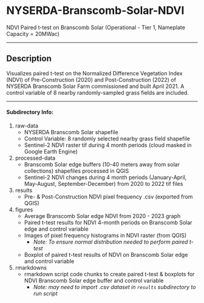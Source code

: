 # NYSERDA-Branscomb-Solar-NDVI
NDVI Paired t-test on Branscomb Solar (Operational - Tier 1, Nameplate Capacity = 20MWac)

---

## Description
Visualizes paired t-test on the Normalized Difference Vegetation Index (NDVI) of Pre-Construction (2020) and Post-Construction (2022) of NYSERDA Branscomb Solar Farm commissioned and built April 2021. A control variable of 8 nearby randomly-sampled grass fields are included.

---

#### Subdirectory Info:
1. raw-data
    + NYSERDA Branscomb Solar shapefile
    + Control Variable: 8 randomly selected nearby grass field shapefile
    + Sentinel-2 NDVI raster tif during 4 month periods (cloud masked in Google Earth Engine)
2. processed-data
    + Branscomb Solar edge buffers (10-40 meters away from solar collections) shapefiles processed in QGIS
    + Sentinel-2 NDVI changes during 4 month periods (January-April, May-August, September-December) from 2020 to 2022 tif files
3. results
    + Pre- & Post-Construction NDVI pixel frequency .csv (exported from QGIS)
4. figures
    + Average Branscomb Solar edge NDVI from 2020 - 2023 graph
    + Paired t-test results for NDVI 4-month periods on Branscomb Solar edge and control variable
    + Images of pixel frequency histograms in NDVI raster (from QGIS)
        + *Note: To ensure normal distribution needed to perform paired t-test*
    +  Boxplot of paired t-test results of NDVI on Branscomb Solar edge and control variable
5. rmarkdowns
    + rmarkdown script code chunks to create paired t-test & boxplots for NDVI Branscomb Solar edge buffer and control variable
        + *Note: may need to import .csv dataset in `results` subdirectory to run script*

